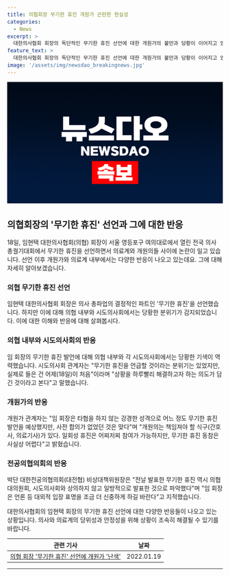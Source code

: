 ```yaml
---
title: 의협회장 무기한 휴진 개원가 곤란한 현실성
categories:
  - News
excerpt: >
  대한의사협회 회장의 독단적인 무기한 휴진 선언에 대한 개원가의 불만과 당황이 이어지고 있다. 27일 무기한 휴진 발표에 대한 반대 여론이 강해지며, 개원가와 전공의 간에 마찰이 계속되고 있다. 이에 대한의사협회 내부와 시도의사회에서도 당황한 기색이 역력하고 있으며, 무기한 휴진이 개원가와 전공의들에게 어려움을 초래할 것으로 우려되고 있다.
feature_text: >
  대한의사협회 회장의 독단적인 무기한 휴진 선언에 대한 개원가의 불만과 당황이 이어지고 있다. 27일 무기한 휴진 발표에 대한 반대 여론이 강해지며, 개원가와 전공의 간에 마찰이 계속되고 있다. 이에 대한의사협회 내부와 시도의사회에서도 당황한 기색이 역력하고 있으며, 무기한 휴진이 개원가와 전공의들에게 어려움을 초래할 것으로 우려되고 있다.
image: '/assets/img/newsdao_breakingnews.jpg'
---
```


<p><img src="/assets/img/newsdao_breakingnews.jpg" alt="pcversion 속보" /></p>

<h2 data-ke-size="size26">의협회장의 '무기한 휴진' 선언과 그에 대한 반응</h2>

<p data-ke-size="size16">18일, 임현택 대한의사협회(의협) 회장이 서울 영등포구 여의대로에서 열린 전국 의사 총궐기대회에서 무기한 휴진을 선언하면서 의료계와 개원의들 사이에 논란이 일고 있습니다. 선언 이후 개원가와 의료계 내부에서는 다양한 반응이 나오고 있는데요. 그에 대해 자세히 알아보겠습니다.</p>

<h3><b>의협 무기한 휴진 선언</b></h3>

<p data-ke-size="size16">임현택 대한의사협회 회장은 의사 총파업의 결정적인 파트인 '무기한 휴진'을 선언했습니다. 하지만 이에 대해 의협 내부와 시도의사회에서는 당황한 분위기가 감지되었습니다. 이에 대한 이해와 반응에 대해 살펴봅시다.</p>

<h3><b>의협 내부와 시도의사회의 반응</b></h3>

<p data-ke-size="size16">임 회장의 무기한 휴진 발언에 대해 의협 내부와 각 시도의사회에서는 당황한 기색이 역력했습니다. 시도의사회 관계자는 "무기한 휴진을 언급할 것이라는 분위기는 있었지만, 실제로 들은 건 어제(18일)이 처음"이라며 "상황을 하루빨리 해결하고자 하는 의도가 담긴 것이라고 본다"고 말했습니다.</p>

<h3><b>개원가의 반응</b></h3>

<p data-ke-size="size16">개원가 관계자는 "임 회장은 타협을 하지 않는 강경한 성격으로 어느 정도 무기한 휴진 발언을 예상했지만, 사전 합의가 없었던 것은 맞다"며 "개원의는 책임져야 할 식구(간호사, 의료기사)가 있다. 일회성 휴진은 어찌저찌 참여가 가능하지만, 무기한 휴진 동참은 사실상 어렵다"고 밝혔습니다.</p>

<h3><b>전공의협의회의 반응</b></h3>

<p data-ke-size="size16">박단 대한전공의협의회(대전협) 비상대책위원장은 "전날 발표한 무기한 휴진 역시 의협 대의원회, 시도의사회와 상의하지 않고 일방적으로 발표한 것으로 파악했다"며 "임 회장은 언론 등 대외적 입장 표명을 조금 더 신중하게 하길 바란다"고 지적했습니다.</p>

<p data-ke-size="size16">대한의사협회의 임현택 회장의 무기한 휴진 선언에 대한 다양한 반응들이 나오고 있는 상황입니다. 의사와 의료계의 당위성과 안정성을 위해 상황이 조속히 해결될 수 있기를 바랍니다.</p>

<table>
    <thead>
        <tr>
            <th scope="col">관련 기사</th>
            <th scope="col">날짜</th>
        </tr>
    </thead>
    <tbody>
        <tr>
            <td headers="관련 기사"><a href="https://news.naver.com/main/read.naver?mode=LSD&mid=shm&sid1=102&oid=448&aid=0000337263" target="_blank">의협 회장 '무기한 휴진' 선언에 개원가 '난색'</a></td>
            <td headers="날짜">2022.01.19</td>
        </tr>
    </tbody>
</table>

<p><hr></p>

